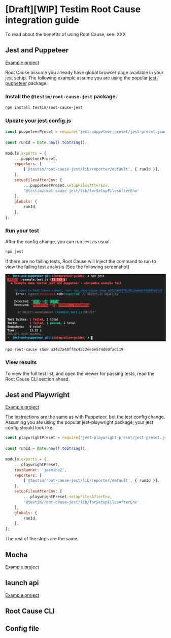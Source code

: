 # [Draft][WIP] Testim Root Cause integration guide

To read about the benefits of using Root Cause, see: XXX

<!-- ## Playwright & Puppeteer friendly

Testim Root Cause can work with playwright and puppeteer in a similar manner. -->

## Jest and Puppeteer
[Example project](https://github.com/testimio/root-cause/tree/master/integration-examples/jest-and-puppeteer)

Root Cause assume you already have global browser page available in your jest setup.
The following example assume you are using the popular [jest-puppeteer](https://github.com/smooth-code/jest-puppeteer) package.  

### Install the `@testim/root-cause-jest` package.

```sh
npm install testim/root-cause-jest
```

### Update your jest.config.js
```js
const puppeteerPreset = require('jest-puppeteer-preset/jest-preset.json');

const runId = Date.now().toString();

module.exports = {
    ...puppeteerPreset,
    reporters: [
        ['@testim/root-cause-jest/lib/reporter/default', { runId }],
    ],
    setupFilesAfterEnv: [
        ...puppeteerPreset.setupFilesAfterEnv,
        '@testim/root-cause-jest/lib/forSetupFilesAfterEnv'
    ],
    globals: {
        runId,
    },
};

```
### Run your test
After the config change, you can run jest as usual.
```sh
npx jest
```
If there are no failing tests, Root Cause will inject the command to run to view the failing test analysis (See the following screenshot)

<img src="./images/jest-puppeteer-reporter-output.png" border="1">

```
npx root-cause show a3427a48ff8c45c2ee6e574d60fad119
```

### View results
To view the full test list, and open the viewer for passing tests, read the Root Cause CLI section ahead.

## Jest and Playwright
[Example project](https://github.com/testimio/root-cause/tree/master/integration-examples/jest-and-playwright)

The instructions are the same as with Puppeteer, but the jest config change.
Assuming you are using the popular jest-playwright package, your jest config should look like:
```js
const playwrightPreset = require('jest-playwright-preset/jest-preset.json');

const runId = Date.now().toString();

module.exports = {
    ...playwrightPreset,
    testRunner: 'jasmine2',
    reporters: [
        ['@testim/root-cause-jest/lib/reporter/default', { runId }],
    ],
    setupFilesAfterEnv: [
        ...playwrightPreset.setupFilesAfterEnv,
        '@testim/root-cause-jest/lib/forSetupFilesAfterEnv'
    ],
    globals: {
        runId,
    },
};

```
The rest of the steps are the same.

## Mocha
[Example project](https://github.com/testimio/root-cause/tree/master/integration-examples/mocha-and-puppeteer)

## launch api
[Example project](https://github.com/testimio/root-cause/tree/master/integration-examples/launch-api)

## Root Cause CLI

## Config file
